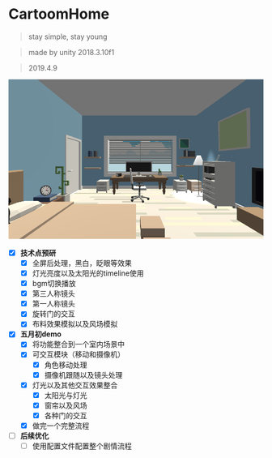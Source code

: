 # CartoomHome
> stay simple, stay young

> made by unity 2018.3.10f1

> 2019.4.9

![too young too simle, sometimes naive](CartoomHome.png)

- [x] **技术点预研**
    - [x] 全屏后处理，黑白，眨眼等效果
    - [x] 灯光亮度以及太阳光的timeline使用
    - [x] bgm切换播放
    - [x] 第三人称镜头
    - [x] 第一人称镜头
    - [x] 旋转门的交互
    - [x] 布料效果模拟以及风场模拟

- [x] **五月初demo**
    - [x] 将功能整合到一个室内场景中
    - [x] 可交互模块（移动和摄像机）
        - [x] 角色移动处理
        - [x] 摄像机跟随以及镜头处理
    - [x] 灯光以及其他交互效果整合
        - [x] 太阳光与灯光
        - [x] 窗帘以及风场
        - [x] 各种门的交互
    - [x] 做完一个完整流程

- [ ] **后续优化**
    - [ ] 使用配置文件配置整个剧情流程
